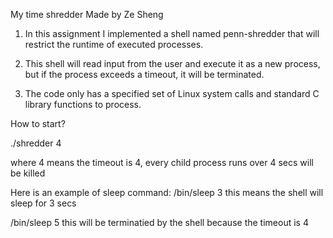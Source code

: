 My time shredder
Made by Ze Sheng

1. In this assignment I implemented a shell named penn-shredder that will restrict the runtime of executed processes.

2. This shell will read input from the user and execute it as a new process, but if the process exceeds a timeout, it will be terminated. 

3. The code only has a specified set of Linux system calls and standard C library functions to process.


How to start?

./shredder 4

where 4 means the timeout is 4, every child process runs over 4 secs will be killed


Here is an example of sleep command:
/bin/sleep 3
this means the shell will sleep for 3 secs

/bin/sleep 5
this will be terminatied by the shell because the timeout is 4
 